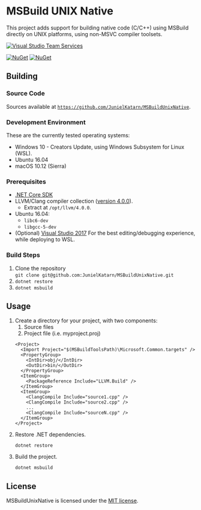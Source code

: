 # MSBuild UNIX Native

This project adds support for building native code (C/C++) using MSBuild directly on UNIX platforms, using non-MSVC compiler toolsets.

[![Visual Studio Team Services](https://garage-05.visualstudio.com/_apis/public/build/definitions/8378d9ce-d7ae-453b-a3b7-825306540b1f/4/badge)](https://github.com/JunielKatarn/MSBuildUnixNative/releases)

[![NuGet](https://img.shields.io/nuget/v/LLVM.Build.svg)](https://www.nuget.org/packages/LLVM.Build/absoluteLatest)
[![NuGet](https://img.shields.io/nuget/dt/LLVM.Build.svg)](https://www.nuget.org/api/v2/package/LLVM.Build)

## Building

### Source Code

Sources available at [`https://github.com/JunielKatarn/MSBuildUnixNative`](https://github.com/JunielKatarn/MSBuildUnixNative).

### Development Environment

These are the currently tested operating systems:
* Windows 10 - Creators Update, using Windows Subsystem for Linux (WSL).
* Ubuntu 16.04
* macOS 10.12 (Sierra)

### Prerequisites
* [.NET Core SDK](https://www.microsoft.com/net/download/core)
* LLVM/Clang compiler collection ([version 4.0.0](http://releases.llvm.org/download.html#4.0.0)).
  * Extract at `/opt/llvm/4.0.0`.
* Ubuntu 16.04:
  * `libc6-dev`
  * `libgcc-5-dev`
* (Optional) [Visual Studio 2017](https://www.visualstudio.com/downloads)
  For the best editing/debugging experience, while deploying to WSL.

### Build Steps
1. Clone the repository<br/>
  `git clone git@github.com:JunielKatarn/MSBuildUnixNative.git`
2. `dotnet restore`
3. `dotnet msbuild`

## Usage

1. Create a directory for your project, with two components:
    1. Source files
    2. Project file (i.e. myproject.proj)
    ```
    <Project>
      <Import Project="$(MSBuildToolsPath)\Microsoft.Common.targets" />
      <PropertyGroup>
        <IntDir>obj/</IntDir>
        <OutDir>bin/</OutDir>
      </PropertyGroup>
      <ItemGroup>
        <PackageReference Include="LLVM.Build" />
      </ItemGroup>
      <ItemGroup>
        <ClangCompile Include="source1.cpp" />
        <ClangCompile Include="source2.cpp" />
        ...
        <ClangCompile Include="sourceN.cpp" />
      </ItemGroup>
    </Project>
    ```
2. Restore .NET dependencies.
    ```
    dotnet restore
    ```
3. Build the project.
    ```
    dotnet msbuild
    ```

## License

MSBuildUnixNative is licensed under the [MIT license](LICENSE).